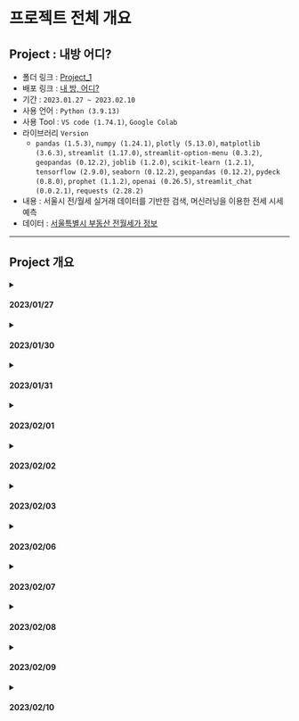 # 프로젝트 전체 개요

## Project : 내방 어디?
- 폴더 링크 : [Project_1](https://github.com/Depra3/Human_Project1)
- 배포 링크 : [내 방, 어디?](https://depra3-human-project1-app-kbirqs.streamlit.app/)
- 기간 : `2023.01.27 ~ 2023.02.10`
- 사용 언어 : `Python (3.9.13)`
- 사용 Tool : `VS code (1.74.1)`, `Google Colab`
- 라이브러리 `Version`
    + `pandas (1.5.3)`, `numpy (1.24.1)`, `plotly (5.13.0)`, `matplotlib (3.6.3)`, `streamlit (1.17.0)`, `streamlit-option-menu (0.3.2)`, `geopandas (0.12.2)`, `joblib (1.2.0)`, `scikit-learn (1.2.1)`, `tensorflow (2.9.0)`, `seaborn (0.12.2)`, `geopandas (0.12.2)`, `pydeck (0.8.0)`, `prophet (1.1.2)`, `openai (0.26.5)`, `streamlit_chat (0.0.2.1)`, `requests (2.28.2)`
- 내용 : 서울시 전/월세 실거래 데이터를 기반한 검색, 머신러닝을 이용한 전세 시세 예측
- 데이터 : [서울특별시 부동산 전월세가 정보](https://data.seoul.go.kr/dataList/OA-21276/S/1/datasetView.do)
***
## Project 개요
<details>
<summary><h4>2023/01/27</h4></summary>
<div markdown="1">

- 주제 선정
    + 부동산 전/월세 관련 내용
</div>
</details>

<details>
<summary><h4>2023/01/30</h4></summary>
<div markdown="1">

- 개발팀
    + 오늘 한 내용
        - streamlit 배포
        - 전체적인 스토리 구상
        - 기본적인 UI 구현
    + 오늘 못 한 내용
        - 추천 기능 시도 : 거래 매물이 많은 지역 (or 면적당 가격이 싼 곳)
        - 전, 월세 검색 페이지 구현
        - 건의사항 페이지 구현
    + 내일 할 내용
        - 전/월세 검색 및 비교 기능 추가
        - 결과물 동기화

- 데이터팀
    + 오늘 한 내용
        - 공공데이터 검색
        - 결측치 제거, 불필요한 데이터 제거
        - 시나리오 작성
    + 오늘 못한 내용
        - 데이터 전처리
        - 시나리오 재작성
        - 데이터 시각화, 예측모델 구상
    + 내일 할 내용
        - 데이터 전처리
        - 데이터 시각화
        - 시나리오 재작성
</div>
</details>

<details>
<summary><h4>2023/01/31</h4></summary>
<div markdown="1">

- 데이터 처리 방법 선택
    + API를 이용하여 DB에 저장
- 웹개발 프레임워크 선택 (`Flask` or `Streamlit`)
    + 보다 쉬워보이는 `Streamlit`로 선택
- 전체 시나리오 구상
</div>
</details>

<details>
<summary><h4>2023/02/01</h4></summary>
<div markdown="1">

- 개발팀
    + 오늘 한 내용
        - Index 페이지 
            + 기본적인 layer 구상
            + 거래횟수가 많은 지역 순으로 데이터 정렬
        - 전/월세 페이지
            + Sidebar에서 조건에 맞는 검색 기능
            + 보증금, 월세, 면적의 최소값/최대값을 지정해주는 슬라이더
            + 버튼 누를 시 선택된 값에 해당하는 검색 기능
            + 면적 제곱미터를 평수로 변환하는 람다식
            + 필요한 칼럼을 조인하여 데이터 가공
            + 특정 칼럼에서 특정 문자 삭제
        - 건의사항 페이지
            + 게시판 UI 및 기능 구현
            + sqlite DB 연동
        - 코드 동기화
    + 오늘 못 한 내용
        - Index 페이지
            + 정렬한 데이터 추출        
        - 전월세 페이지
            + 전세와 월세를 동시에 보여주는 기능
            + 보증금 월세 범위가 예상보다 컸음
        - 건의사항 페이지
            + 게시글 수정&삭제 기능(추후에 html 활용하여 추가 예정)
    + 내일 할 내용
        - 데이터 추가 핸들링
        - home 페이지 디자인 마무리
        - 전세예측 페이지 구현
        - 게시글 수정 & 삭제 기능
        - 건의사항 내용 칸 늘리기

- 데이터팀
    + 오늘 한 내용
        - 데이터 전처리 정리
        - 최적 시각화 그래프 서칭
        - 프로젝트 시나리오 재작성
        - streamlit 사용하여 구, 동 선택 가능한multislectbox 구현
        - 구, 동 별 데이터 시각화 코드 작성
    + 오늘 못 한 내용
        - 데이터 전처리(일일 평균)
        - 그래프 최적화
    + 내일 할 내용
        - 구, 동 별 일일 평균 시각화 코드 작성
        - 막대 및 지도 시각화
        - 시나리오 보충
</div>
</details>

<details>
<summary><h4>2023/02/02</h4></summary>
<div markdown="1">

- 개발팀
    + 오늘 한 것
        - homepage UI 디자인변경
        - homepage dataframe구성 변경
        - 월/전세 전체 검색기능
        - 월세, 보증금, 면적검색할 때 최소, 최댓값 입력 기능
        - 건의사항 목록 간격 수정
        - 건의사항 처리상태 변경 기능
        - 건의사항 제목, 사용자명 검색 기능
    + 오늘 못한 것
        - 지역에 맞춘 keyword 알고리즘
        - 건의사항 게시글 조회, 수정, 삭제 기능
    + 내일 할 것
        - homepage keyword 알고리즘 구현
        - 건의사항 검색 UI 수정
        - 건의사항 내용 검색 기능(디버깅)
        - 건의사항 검색 시 목록 수정
        - 건의사항 목록 간격

- 데이터팀
    + 오늘 한 것
        - 데이터 전처리 정리
        - 최적 시각화 그래프 서칭
        - 지도 그래프 시각화 코드 작성(진행중)
        - 프로젝트 시나리오 재작성
        - streamlit 사용하여 구, 동 선택 가능한 multislectbox 구현
        - 구, 동 별 데이터 시각화 코드 작성
    + 오늘 못한 것
        - 데이터 전처리(일일 평균)
        - 지도 그래프 시각화 코드 작성(미완)
        - 그래프 최적화
    + 내일 할 것
        - 구, 동 별 일일 평균 시각화 코드 작성
        - 막대 및 지도 시각화
        - 시나리오 보충(도식화)
</div>
</details>

<details>
<summary><h4>2023/02/03</h4></summary>
<div markdown="1">

- 개발팀
    + 오늘 한 것
        - 검색 페이지 슬라이더 기능 조정
            + 슬라이더와 텍스트박스값 연동
        - 건의사항
            + 게시글 조회 기능
            + UI 변경
            + 관리자 메뉴 기능 추가
    + 오늘 못한 것
        - csv데이터값 결함 수정
            + 월/전세 구분 오류 확인
        - 건의사항 목록 간격 지정
    + 내일 할 것
        - csv데이터값 결함 수정
        - 건의사항 관리자 메뉴 숨기기

- 데이터팀
    + 오늘 한 것
        - json 파일 변경
        - csv파일과 json파일 병합
        - 지도 시각화 구현
        - 실거래가 머신러닝 코드 분석
        - 월세 실거래수 지역 순위 막대그래프 구현
        - 전세 실거래 수 지역 순위 막대그래프 구현
        - 전세 및 월세(보증금) 월 평균 라인그래프 구현
        - 실거래가 데이터 전처리 진행
    + 오늘 못한 것
        - 실거래가 머신러닝 코드 구현
        - 전세 및 월세 실거래가 데이터 전처리
        - 전세 및 월세 실거래가 계산 레이아웃 구현
    + 다음주 할 것
        - 실거래가 머신러닝 코드 구현
        - 전세 및 월세 실거래가 데이터 전처리
        - 전세 및 월세 실거래가 계산 레이아웃 구현
        - 지도 시각화 수정
</div>
</details>

<details>
<summary><h4>2023/02/06</h4></summary>
<div markdown="1">

- 개발팀
    + 오늘 한 것
        - BigQuery를 통한 data cloud 구현 시도
    + 오늘 못한 것
        - 실시간 데이터 수집(api로 받기)
    + 내일 할 것
        - 실시간 데이터 수집
        - 홈페이지 기능 재배치
- 데이터팀
    + 오늘 한 것
        - json 파일 geojson으로 변경
        - csv파일과 json파일 병합
        - 지도 시각화 구현(완료)
        - 실거래가 머신러닝 코드 분석(진행중)
        - 실거래가 데이터 전처리 진행(완료)
    + 오늘 못한 것
        - 실거래가 머신러닝 코드 구현(진행중)
        - 전세 및 월세 실거래가 계산 레이아웃 구현(진행중)
    + 내일 할 것
        - 실거래가 머신러닝 코드 구현
        - 전세 및 월세 실거래가 계산 레이아웃 구현
</div>
</details>

<details>
<summary><h4>2023/02/07</h4></summary>
<div markdown="1">

- 개발팀
    + 오늘 한 것
        - 홈페이지 재배치
        - 검색 slider에 scale 추가
        - API data를 DB에 연결
    + 오늘 못한 것
        - 실시간 데이터 수집
            + batch process 구현
    + 내일 할 것
        - batch process 구현
- 데이터팀
    + 오늘 한 것
        - 실거래가 머신러닝 코드 구현1(완료)
        - 실거래가 머신러닝 코드 분석(완료)
        - 전세 및 월세 실거래가 계산 레이아웃 구현(진행중)
    + 오늘 못한 것
        - 실거래가 머신러닝 코드 구현2(진행중)
        - 전세 및 월세 실거래가 계산 레이아웃 구현(진행중)
    + 내일 할 것
        - 실거래가 머신러닝 코드 구현2
        - 전세 및 월세 실거래가 계산 코드 작성
</div>
</details>

<details>
<summary><h4>2023/02/08</h4></summary>
<div markdown="1">

- 개발팀
    + 오늘 한 것
        - 배치파일을 이용한 실시간 데이터 수집
        - 실시간 데이터받는 중 서치.py에 버그 수정
            + (받아오는 데이터들이 StringType이여서 int형으로 변환)
        - 각 기능 설명 추가
        - 건의사항 UI 기능추가(진행중) 및 변경
    + 오늘 못한 것
        - 전월세 검색 페이지 버그 수정
    + 내일 할 것
        - 전월세 검색 페이지에 조회버튼 버그 수정
        - 배치파일을 이용해 update되는지 확인
- 데이터팀
    + 오늘 한 것
        - LSTM 예측 모델 보완
        - prophet 예측 모델 완성
        - 그래프 레이아웃 시각화 수정( 구 선택 추가 )
        - ChatBot 데이터 연동
        - 전월세 전환 계산 1 구현 ( 전세 --> 월세 )
    + 오늘 못한 것
        - 머신러닝 시각화 레이아웃 수정
        - 전월세 전환 계산 2,3 구현( 월세--> 전세, 전환율 계산)
    + 내일 할 것
        - ChatBot 데이터 수정
        - 머신러닝 시각화 레이아웃 수정
        - 전월세 전환 계산 2,3 구현( 월세--> 전세, 전환율 계산)
</div>
</details>

<details>
<summary><h4>2023/02/09</h4></summary>
<div markdown="1">

- 개발팀, 데이터팀
    + 오늘 한 것
        - streamlit 배포
        - 시스템 통합
    + 오늘 못한 것
        - 시스템 통합
        - 버그 수정
    + 내일 할 것
        - 시스템 통합
        - 버그 수정
</div>
</details>

<details>
<summary><h4>2023/02/10</h4></summary>
<div markdown="1">

- 개발팀, 데이터팀
    + 오늘 한 것
        - 버그 수정
        - 시스템 통합
        - 마무리
</div>
</details>